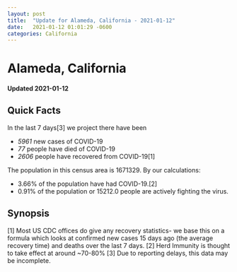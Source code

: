 ```yaml
---
layout: post
title:  "Update for Alameda, California - 2021-01-12"
date:   2021-01-12 01:01:29 -0600
categories: California
---
```


# Alameda, California
#### Updated 2021-01-12

## Quick Facts

In the last 7 days[3] we project there have been
- *5961* new cases of COVID-19
- *77* people have died of COVID-19
- *2606* people have recovered from COVID-19[1]

The population in this census area is 1671329. By our calculations:
- 3.66% of the population have had COVID-19.[2]
- 0.91% of the population or 15212.0 people are actively fighting the virus.

## Synopsis




[1] Most US CDC offices do give any recovery statistics- we base this on a formula which looks at confirmed new cases
15 days ago (the average recovery time) and deaths over the last 7 days.
[2] Herd Immunity is thought to take effect at around ~70-80%
[3] Due to reporting delays, this data may be incomplete. 
    